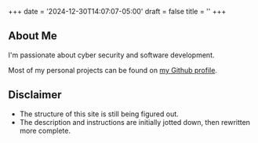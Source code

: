 +++
date = '2024-12-30T14:07:07-05:00'
draft = false
title = ''
+++

## About Me

I'm passionate about cyber security and software development.

Most of my personal projects can be found on [my Github profile](https://github.com/hobobandy).

## Disclaimer

* The structure of this site is still being figured out.
* The description and instructions are initially jotted down, then rewritten more complete.